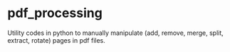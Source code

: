 # pdf_processing
Utility codes in python to manually manipulate (add, remove, merge, split, extract, rotate) pages in pdf files.
